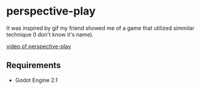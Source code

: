 # perspective-play

It was inspired by gif my friend showed me of a game that utilized simmilar technique (I don't know it's name).

[video of perspective-play](https://www.youtube.com/watch?v=G2jYrXYviQo)

## Requirements

* Godot Engine 2.1

